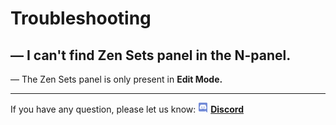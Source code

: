 # Troubleshooting

## — I can't find Zen Sets panel in the N-panel.
— The Zen Sets panel is only present in **Edit Mode.**
<!-- blank line -->
----
<!-- blank line -->
If you have any question, please let us know:
![Discord](img/icons/services/discord-16.png) [**Discord**](https://discord.gg/wGpFeME)